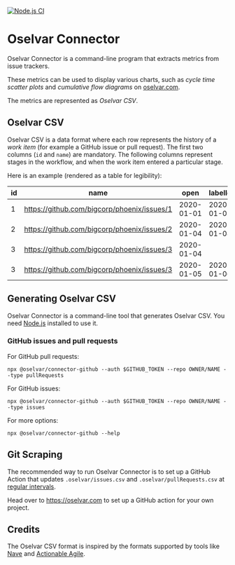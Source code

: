 [![Node.js CI](https://github.com/oselvar/connector/actions/workflows/node.js.yml/badge.svg)](https://github.com/oselvar/connector/actions/workflows/node.js.yml)

# Oselvar Connector

Oselvar Connector is a command-line program that extracts metrics from issue trackers.

These metrics can be used to display various charts, such as *cycle time scatter plots* and
*cumulative flow diagrams* on [oselvar.com](https://oselvar.com).

The metrics are represented as *Oselvar CSV*.

## Oselvar CSV

Oselvar CSV is a data format where each row represents the history of a *work item* (for example a GitHub issue or pull request).
The first two columns (`id` and `name`) are mandatory. The following columns represent stages in the workflow, and
when the work item entered a particular stage.

Here is an example (rendered as a table for legibility):

| id     | name                                             | open       | labelled   | commented  | closed     |
| ------ | ------------------------------------------------ | ---------- | ---------- | ---------- | ---------- |
| 1      | https://github.com/bigcorp/phoenix/issues/1      | 2020-01-01 | 2020-01-02 | 2020-01-04 |            |
| 2      | https://github.com/bigcorp/phoenix/issues/2      | 2020-01-04 | 2020-01-08 |            | 2020-01-09 |
| 3      | https://github.com/bigcorp/phoenix/issues/3      | 2020-01-04 |            |            |            |
| 3      | https://github.com/bigcorp/phoenix/issues/3      | 2020-01-05 | 2020-01-06 | 2020-01-05 | 2020-01-08 |

## Generating Oselvar CSV

Oselvar Connector is a command-line tool that generates Oselvar CSV. You need [Node.js](https://nodejs.org/) installed
to use it.

### GitHub issues and pull requests

For GitHub pull requests:

    npx @oselvar/connector-github --auth $GITHUB_TOKEN --repo OWNER/NAME --type pullRequests

For GitHub issues:

    npx @oselvar/connector-github --auth $GITHUB_TOKEN --repo OWNER/NAME --type issues

For more options:

    npx @oselvar/connector-github --help

## Git Scraping

The recommended way to run Oselvar Connector is to set up a GitHub Action that updates `.oselvar/issues.csv` and
`.oselvar/pullRequests.csv` at [regular intervals](https://simonwillison.net/2020/Oct/9/git-scraping/).

Head over to https://oselvar.com to set up a GitHub action for your own project.

## Credits

The Oselvar CSV format is inspired by the formats supported by tools like [Nave](https://getnave.com/blog/loading-data-to-nave/)
and [Actionable Agile](https://55degrees.atlassian.net/wiki/spaces/AAS/pages/701727224/Uploading+CSV+or+Excel+Data#File-Format-Requirements).

